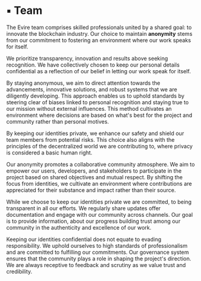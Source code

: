 # ▪️ Team

The Evire team comprises skilled professionals united by a shared goal: to innovate the blockchain industry. Our choice to maintain **anonymity** stems from our commitment to fostering an environment where our work speaks for itself.&#x20;

We prioritize transparency, innovation and results above seeking recognition. We have collectively chosen to keep our personal details confidential as a reflection of our belief in letting our work speak for itself.&#x20;

By staying anonymous, we aim to direct attention towards the advancements, innovative solutions, and robust systems that we are diligently developing. This approach enables us to uphold standards by steering clear of biases linked to personal recognition and staying true to our mission without external influences. This method cultivates an environment where decisions are based on what's best for the project and community rather than personal motives.&#x20;

By keeping our identities private, we enhance our safety and shield our team members from potential risks. This choice also aligns with the principles of the decentralized world we are contributing to, where privacy is considered a basic human right.

Our anonymity promotes a collaborative community atmosphere. We aim to empower our users, developers, and stakeholders to participate in the project based on shared objectives and mutual respect. By shifting the focus from identities, we cultivate an environment where contributions are appreciated for their substance and impact rather than their source.

While we choose to keep our identities private we are committed, to being transparent in all our efforts. We regularly share updates offer documentation and engage with our community across channels. Our goal is to provide information, about our progress building trust among our community in the authenticity and excellence of our work.

Keeping our identities confidential does not equate to evading responsibility. We uphold ourselves to high standards of professionalism and are committed to fulfilling our commitments. Our governance system ensures that the community plays a role in shaping the project's direction. We are always receptive to feedback and scrutiny as we value trust and credibility.
